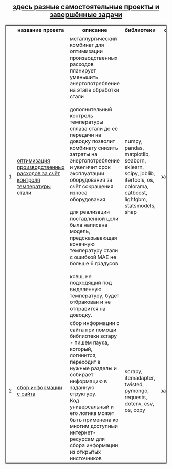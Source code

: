 <center>
  <h2>
    <a href="#">
      здесь разные самостоятельные проекты и завершённые задачи 
    </a>
  </h1>
</center>

<table style="border: 2px double;">
  <tr>
    <th></th>
    <th>название проекта</th>
    <th>описание</th>
    <th>библиотеки</th>
    <th>статус</th>
  </tr>
  <tr>
    <td>
      1
    </td>
    <td>
      <a href="https://github.com/myshasolin/pet_projects/tree/main/optimization_of_production_costs">
        оптимизация производственных расходов за счёт контроля температуры стали
      </a>
    </td>
    <td>
      металлургический комбинат для оптимизации производственных расходов планирует уменьшить энергопотребление на этапе обработки стали<br><br>дополнительный контроль температуры сплава стали до её передачи на доводку позволит комбинату снизить затраты на энергопотребление и увеличит срок эксплуатации оборудования за счёт сокращения износа оборудования<br><br>для реализации поставленной цели была написана модель, предсказывающая конечную температуру стали с ошибкой MAE не больше 6 градусов<br><br>ковш, не подходящий под выделенную температуру, будет отбракован и не отправится на доводку.
    </td>
    <td>
      numpy, pandas, matplotlib, seaborn, sklearn, scipy, joblib, itertools, os, colorama, catboost, lightgbm, statsmodels, shap
    </td>
    <td>
      завершён
    </td>
  </tr>
  <tr>
    <td>
      2
    </td>
    <td>
      <a href="#">
      сбор информации с сайта
      </a>
    </td>
    <td>
      сбор информации с сайта при помощи библиотеки scrapy - пишем паука, который, логинится, переходит в нужные разделы и собирает информацию в заданную структуру.<br>Код универсальный и его логика может быть применена ко многим доступныи интернет-ресурсам для сбора информации из открытых инсточников 
    </td>
    <td>
      scrapy, itemadapter, twisted, pymongo,  requests, dotenv, csv, os, copy
    </td>
    <td>
      завершён
    </td>
  </tr>
</table>
